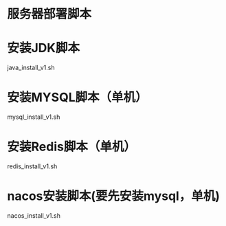 # 服务器部署脚本

# 安装JDK脚本
java_install_v1.sh

# 安装MYSQL脚本（单机）
mysql_install_v1.sh

# 安装Redis脚本（单机）
redis_install_v1.sh

# nacos安装脚本(要先安装mysql，单机)
nacos_install_v1.sh
